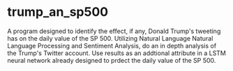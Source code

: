 # trump_an_sp500
A program designed to identify the effect, if any, Donald Trump's tweeting has on the daily value of the SP 500. Utilizing Natural Language
Natural Language Processing and Sentiment Analysis, do an in depth analysis of the Trump's Twitter account. Use results as an addtional
attribute in a LSTM neural network already designed to prdect the daily value of the SP 500.
